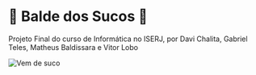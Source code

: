 # :grapes: Balde dos Sucos :grapes:

Projeto Final do curso de Informática no ISERJ, por Davi Chalita, Gabriel Teles, Matheus Baldissara e Vitor Lobo

![Vem de suco](https://i.imgur.com/1TNm867.png)
